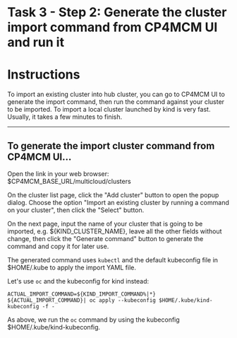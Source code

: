 # Task 3 - Step 2: Generate the cluster import command from CP4MCM UI and run it

Instructions
============

To import an existing cluster into hub cluster, you can go to CP4MCM UI to generate the import command, then
run the command against your cluster to be imported. To import a local cluster launched by kind is very fast.
Usually, it takes a few minutes to finish.

---

## To generate the import cluster command from CP4MCM UI...

Open the link in your web browser: $CP4MCM_BASE_URL/multicloud/clusters

On the cluster list page, click the "Add cluster" button to open the popup dialog. Choose the option "Import an existing cluster by running a command on your cluster", then click the "Select" button.

On the next page, input the name of your cluster that is going to be imported, e.g. ${KIND_CLUSTER_NAME}, leave all the other fields without change, then click the "Generate command" button to generate the command and copy it for later use.

<!--
var::set-required "Paste the import command here" "KIND_IMPORT_COMMAND"
var::save "KIND_IMPORT_COMMAND"
-->

The generated command uses `kubectl` and the default kubeconfig file in $HOME/.kube to apply the import YAML file.

Let's use `oc` and the kubeconfig for kind instead:

```shell
ACTUAL_IMPORT_COMMAND=${KIND_IMPORT_COMMAND%|*}
${ACTUAL_IMPORT_COMMAND}| oc apply --kubeconfig $HOME/.kube/kind-kubeconfig -f -
```

As above, we run the `oc` command by using the kubeconfig $HOME/.kube/kind-kubeconfig.
<!--
sleep 3
eval "${ACTUAL_IMPORT_COMMAND} -s | oc apply --kubeconfig $HOME/.kube/kind-kubeconfig -f - >/dev/null 2>&1"
-->
